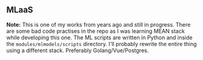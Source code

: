## MLaaS

**Note:** This is one of my works from years ago and still in progress. There are some bad code practises in the repo as I was learning MEAN stack while developing this one. The ML scripts are written in Python and inside the `modules/mlmodels/scripts` directory. I'll probably rewrite the entire thing using a different stack. Preferably Golang/Vue/Postgres.
